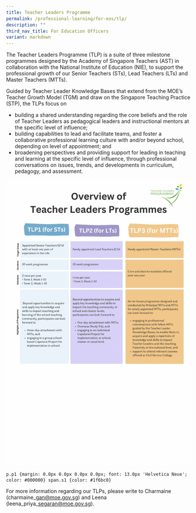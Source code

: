 ```yaml
---
title: Teacher Leaders Programme
permalink: /professional-learning/for-eos/tlp/
description: ""
third_nav_title: For Education Officers
variant: markdown
---
```

The Teacher Leaders Programme (TLP) is a suite of three milestone programmes designed by the Academy of Singapore Teachers (AST) in collaboration with the National Institute of Education (NIE), to support the professional growth of our Senior Teachers (STs), Lead Teachers (LTs) and Master Teachers (MTTs). 

Guided by Teacher Leader Knowledge Bases that extend from the MOE’s Teacher Growth Model (TGM) and draw on the Singapore Teaching Practice (STP), the TLPs focus on

* building a shared understanding regarding the core beliefs and the role of Teacher Leaders as pedagogical leaders and instructional mentors at the specific level of influence; 
* building capabilities to lead and facilitate teams, and foster a collaborative professional learning culture with and/or beyond school, depending on level of appointment; and
* broadening perspectives and providing support for leading in teaching and learning at the specific level of influence, through professional conversations on issues, trends, and developments in curriculum, pedagogy, and assessment.

![](/images/TLP_AST_Website_Updated_8_Mar_2024.jpg)

    p.p1 {margin: 0.0px 0.0px 0.0px 0.0px; font: 13.0px 'Helvetica Neue'; color: #000000} span.s1 {color: #1f6bc0}

For more information regarding our TLPs, please write to Charmaine (charmaine\_gan@moe.gov.sg) and Leena (leena\_priya\_segaran@moe.gov.sg).